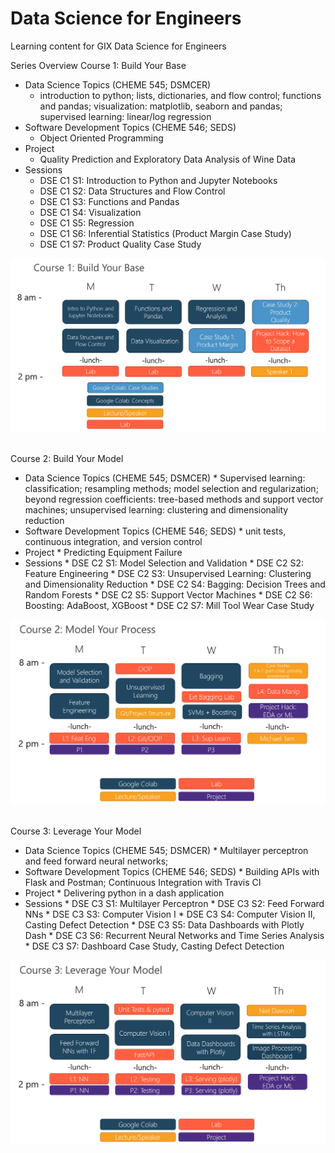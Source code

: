 # Data Science for Engineers
Learning content for GIX Data Science for Engineers

Series Overview
Course 1: Build Your Base
*	Data Science Topics (CHEME 545; DSMCER)
	   * introduction to python; lists, dictionaries, and flow control; functions and pandas; visualization: matplotlib, seaborn and pandas; supervised learning: linear/log regression
*	Software Development Topics (CHEME 546; SEDS)
	   * Object Oriented Programming
*	Project
	   * Quality Prediction and Exploratory Data Analysis of Wine Data
*	Sessions
	   * DSE C1 S1: Introduction to Python and Jupyter Notebooks
	   * DSE C1 S2: Data Structures and Flow Control
	   * DSE C1 S3: Functions and Pandas
	   * DSE C1 S4: Visualization
	   * DSE C1 S5: Regression
	   * DSE C1 S6: Inferential Statistics (Product Margin Case Study)
	   * DSE C1 S7: Product Quality Case Study

<p align=center>
<img src="https://raw.githubusercontent.com/wesleybeckner/ds_for_engineers/main/assets/C1/C1_Schedule.png" width=600></img>
<br>
<br>

Course 2: Build Your Model
*	Data Science Topics (CHEME 545; DSMCER)
		*	Supervised learning: classification; resampling methods; model selection and regularization; beyond regression coefficients: tree-based methods and support vector machines; unsupervised learning: clustering and dimensionality reduction
*	Software Development Topics (CHEME 546; SEDS)
		*	unit tests, continuous integration, and version control
*	Project
		*	Predicting Equipment Failure
*	Sessions
		*	DSE C2 S1: Model Selection and Validation
		*	DSE C2 S2: Feature Engineering
		*	DSE C2 S3: Unsupervised Learning: Clustering and Dimensionality Reduction
		*	DSE C2 S4: Bagging: Decision Trees and Random Forests
		*	DSE C2 S5: Support Vector Machines
		*	DSE C2 S6: Boosting: AdaBoost, XGBoost
		*	DSE C2 S7: Mill Tool Wear Case Study

<p align=center>
<img src="https://raw.githubusercontent.com/wesleybeckner/ds_for_engineers/main/assets/C2/schedule.png" width=600></img>
<br>
<br>

Course 3: Leverage Your Model
*	Data Science Topics (CHEME 545; DSMCER)
		*	Multilayer perceptron and feed forward neural networks;
*	Software Development Topics (CHEME 546; SEDS)
		*	Building APIs with Flask and Postman; Continuous Integration with Travis CI
*	Project
		*	Delivering python in a dash application
*	Sessions
		*	DSE C3 S1: Multilayer Perceptron
		*	DSE C3 S2: Feed Forward NNs
		*	DSE C3 S3: Computer Vision I
		*	DSE C3 S4: Computer Vision II, Casting Defect Detection
		*	DSE C3 S5: Data Dashboards with Plotly Dash
		*	DSE C3 S6: Recurrent Neural Networks and Time Series Analysis
		*	DSE C3 S7: Dashboard Case Study, Casting Defect Detection

<p align=center>
<img src="https://raw.githubusercontent.com/wesleybeckner/ds_for_engineers/main/assets/c3schedule.png" width=600></img>
<br>
<br>
